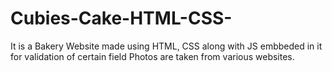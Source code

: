 # Cubies-Cake-HTML-CSS-
It is a Bakery Website made using HTML, CSS along  with JS embbeded in it for validation of certain field
Photos are taken from various websites.
